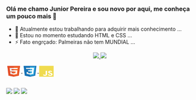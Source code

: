 ### Olá me chamo Junior Pereira e sou novo por aqui, me conheça um pouco mais 👋

- 🔭 Atualmente estou trabalhando para adquirir mais conhecimento ...
- 🌱 Estou no momento estudando HTML e CSS ...
- ⚡ Fato engrçado: Palmeiras não tem MUNDIAL ...

<div align="center">
  <a href="https://github.com/ojuniorpereira">
  <img height="170em" src="https://github-readme-stats.vercel.app/api?username=ojuniorpereira&show_icons=true&theme=gotham&include_all_commits=true&count_private=true"/>
  <img height="170em" src="https://github-readme-stats.vercel.app/api/top-langs/?username=ojuniorpereira&layout=compact&langs_count=7&theme=gotham"/>
</div>
  
<div style="display: inline_block"><br>
  <img align="center" alt="Junior-HTML" height="30" width="40" src="https://raw.githubusercontent.com/devicons/devicon/master/icons/html5/html5-original.svg">
  <img align="center" alt="Junior-CSS" height="30" width="40" src="https://raw.githubusercontent.com/devicons/devicon/master/icons/css3/css3-original.svg">
  <img align="center" alt="Junior-Js" height="30" width="40" src="https://raw.githubusercontent.com/devicons/devicon/master/icons/javascript/javascript-plain.svg">
</div>
  
  
##
<div>
  <a href="https://instagram.com/__juniorpereira" target="_blank"><img src="https://img.shields.io/badge/-Instagram-%23E4405F?style=for-the-badge&logo=instagram&logoColor=white" target="_blank"></a>
  <a href = "https://api.whatsapp.com/send?phone=5511958834067&text=Ol%C3%A1%20meu%20nome%20%C3%A9%20%7BSeu%20Nome%7D%2C%20peguei%20o%20seu%20contato%20no%20GitHub%20!" target="_blank"><img src="https://img.shields.io/badge/WhatsApp-25D366?style=for-the-badge&logo=whatsapp&logoColor=white" target="_blank"></a>
  <a href = "mailto:juniorpereira9801@gmail.com"><img src="https://img.shields.io/badge/-Gmail-%23333?style=for-the-badge&logo=gmail&logoColor=white" target="_blank"></a>
</div>
